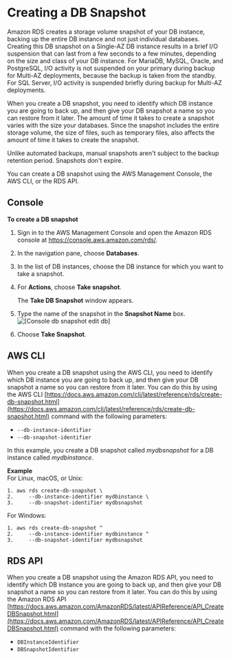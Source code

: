 # Creating a DB Snapshot<a name="USER_CreateSnapshot"></a>

Amazon RDS creates a storage volume snapshot of your DB instance, backing up the entire DB instance and not just individual databases\. Creating this DB snapshot on a Single\-AZ DB instance results in a brief I/O suspension that can last from a few seconds to a few minutes, depending on the size and class of your DB instance\. For MariaDB, MySQL, Oracle, and PostgreSQL, I/O activity is not suspended on your primary during backup for Multi\-AZ deployments, because the backup is taken from the standby\. For SQL Server, I/O activity is suspended briefly during backup for Multi\-AZ deployments\. 

When you create a DB snapshot, you need to identify which DB instance you are going to back up, and then give your DB snapshot a name so you can restore from it later\. The amount of time it takes to create a snapshot varies with the size your databases\. Since the snapshot includes the entire storage volume, the size of files, such as temporary files, also affects the amount of time it takes to create the snapshot\.

Unlike automated backups, manual snapshots aren't subject to the backup retention period\. Snapshots don't expire\.

You can create a DB snapshot using the AWS Management Console, the AWS CLI, or the RDS API\.

## Console<a name="USER_CreateSnapshot.CON"></a>

**To create a DB snapshot**

1. Sign in to the AWS Management Console and open the Amazon RDS console at [https://console\.aws\.amazon\.com/rds/](https://console.aws.amazon.com/rds/)\.

1. In the navigation pane, choose **Databases**\.

1. In the list of DB instances, choose the DB instance for which you want to take a snapshot\.

1. For **Actions**, choose **Take snapshot**\.

   The **Take DB Snapshot** window appears\.

1. Type the name of the snapshot in the **Snapshot Name** box\.  
![\[Console db snapshot edit db\]](http://docs.aws.amazon.com/AmazonRDS/latest/UserGuide/images/DBSnapshot.png)

1. Choose **Take Snapshot**\.

## AWS CLI<a name="USER_CreateSnapshot.CLI"></a>

When you create a DB snapshot using the AWS CLI, you need to identify which DB instance you are going to back up, and then give your DB snapshot a name so you can restore from it later\. You can do this by using the AWS CLI [https://docs.aws.amazon.com/cli/latest/reference/rds/create-db-snapshot.html](https://docs.aws.amazon.com/cli/latest/reference/rds/create-db-snapshot.html) command with the following parameters:
+ `--db-instance-identifier`
+ `--db-snapshot-identifier`

In this example, you create a DB snapshot called *mydbsnapshot* for a DB instance called *mydbinstance*\.

**Example**  
For Linux, macOS, or Unix:  

```
1. aws rds create-db-snapshot \
2.     --db-instance-identifier mydbinstance \
3.     --db-snapshot-identifier mydbsnapshot
```
For Windows:  

```
1. aws rds create-db-snapshot ^
2.     --db-instance-identifier mydbinstance ^
3.     --db-snapshot-identifier mydbsnapshot
```

## RDS API<a name="USER_CreateSnapshot.API"></a>

When you create a DB snapshot using the Amazon RDS API, you need to identify which DB instance you are going to back up, and then give your DB snapshot a name so you can restore from it later\. You can do this by using the Amazon RDS API [https://docs.aws.amazon.com/AmazonRDS/latest/APIReference/API_CreateDBSnapshot.html](https://docs.aws.amazon.com/AmazonRDS/latest/APIReference/API_CreateDBSnapshot.html) command with the following parameters:
+ `DBInstanceIdentifier`
+ `DBSnapshotIdentifier`